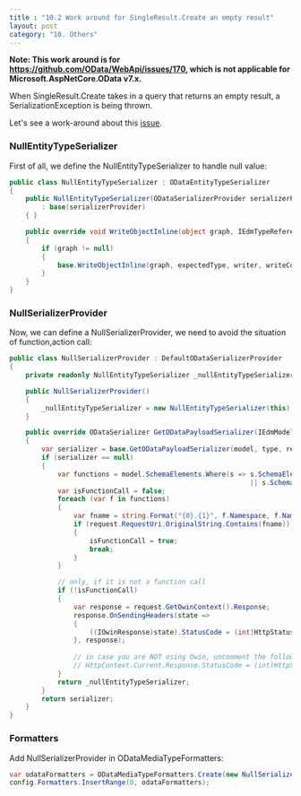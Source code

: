 ```yaml
---
title : "10.2 Work around for SingleResult.Create an empty result"
layout: post
category: "10. Others"
---
```


**Note: This work around is for https://github.com/OData/WebApi/issues/170, which is not applicable for Microsoft.AspNetCore.OData v7.x.**

When SingleResult.Create takes in a query that returns an empty result, a SerializationException is being thrown.

Let's see a work-around about this [issue](https://github.com/OData/WebApi/issues/170).

### NullEntityTypeSerializer

First of all, we define the NullEntityTypeSerializer to handle null value:

```C#
public class NullEntityTypeSerializer : ODataEntityTypeSerializer
{
    public NullEntityTypeSerializer(ODataSerializerProvider serializerProvider)
        : base(serializerProvider)
    { }

    public override void WriteObjectInline(object graph, IEdmTypeReference expectedType, ODataWriter writer, ODataSerializerContext writeContext)
    {
        if (graph != null)
        {
            base.WriteObjectInline(graph, expectedType, writer, writeContext);
        }
    }
}
```

### NullSerializerProvider

Now, we can define a NullSerializerProvider, we need to avoid the situation of function,action call:

```C#
public class NullSerializerProvider : DefaultODataSerializerProvider
{
    private readonly NullEntityTypeSerializer _nullEntityTypeSerializer;

    public NullSerializerProvider()
    {
        _nullEntityTypeSerializer = new NullEntityTypeSerializer(this);
    }

    public override ODataSerializer GetODataPayloadSerializer(IEdmModel model, Type type, HttpRequestMessage request)
    {
        var serializer = base.GetODataPayloadSerializer(model, type, request);
        if (serializer == null)
        {
			var functions = model.SchemaElements.Where(s => s.SchemaElementKind == EdmSchemaElementKind.Function
                                                            || s.SchemaElementKind == EdmSchemaElementKind.Action);
            var isFunctionCall = false;
            foreach (var f in functions)
            {
                var fname = string.Format("{0}.{1}", f.Namespace, f.Name);
                if (request.RequestUri.OriginalString.Contains(fname))
                {
                    isFunctionCall = true;
                    break;
                }
            }

            // only, if it is not a function call
            if (!isFunctionCall)
            {
                var response = request.GetOwinContext().Response;
                response.OnSendingHeaders(state =>
                {
                    ((IOwinResponse)state).StatusCode = (int)HttpStatusCode.NotFound;
                }, response);
                
                // in case you are NOT using Owin, uncomment the following and comment everything above
                // HttpContext.Current.Response.StatusCode = (int)HttpStatusCode.NotFound;
            }
            return _nullEntityTypeSerializer;
        }
        return serializer;
    }
}
```

### Formatters

Add NullSerializerProvider in ODataMediaTypeFormatters:

```C#
var odataFormatters = ODataMediaTypeFormatters.Create(new NullSerializerProvider(), new DefaultODataDeserializerProvider());
config.Formatters.InsertRange(0, odataFormatters);
```
